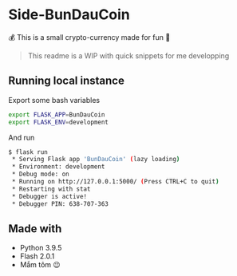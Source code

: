 # Side-BunDauCoin
💰 This is a small crypto-currency made for fun 💸

> This readme is a WIP with quick snippets for me developping

## Running local instance

Export some bash variables
```bash
export FLASK_APP=BunDauCoin
export FLASK_ENV=development
```

And run
```bash
$ flask run
 * Serving Flask app 'BunDauCoin' (lazy loading)
 * Environment: development
 * Debug mode: on
 * Running on http://127.0.0.1:5000/ (Press CTRL+C to quit)
 * Restarting with stat
 * Debugger is active!
 * Debugger PIN: 638-707-363

```

## Made with

- Python 3.9.5
- Flash 2.0.1
- Mắm tôm 😉